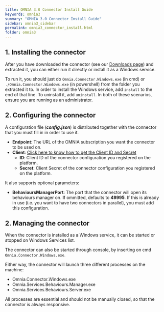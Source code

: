 ```yaml
---
title: OMNIA 3.0 Connector Install Guide
keywords: omnia3
summary: "OMNIA 3.0 Connector Install Guide"
sidebar: omnia3_sidebar
permalink: omnia3_connector_install.html
folder: omnia3
---
```

## 1. Installing the connector

After you have downloaded the connector (see our [Downloads page](omnia3_downloads.html)) and extracted it, you can either run it directly or install it as a Windows service.

To run it, you should just do `Omnia.Connector.Windows.exe` (in cmd) or `./Omnia.Connector.Windows.exe` (in powershell) from the folder you extracted it to. In order to install the Windows service, add `install` to the end of that line. To uninstall it, add `uninstall`. In both of these scenarios, ensure you are running as an administrator.

## 2. Configuring the connector

A configuration file (_**config.json**_) is distributed together with the connector that you must fill in in order to use it. 

- **Endpoint**: The URL of the OMNIA subscription you want the connector to be used on.
- **Client**: [Click here to know how to get the Client ID and Secret](omnia3_management_introduction.html#52-get-the-api-client-credentials)
    - **ID**: Client ID of the connector configuration you registered on the platform.
    - **Secret**: Client Secret of the connector configuration you registered on the platform.

It also supports optional parameters:

- **BehavioursManagerPort**: The port that the connector will open its behaviours manager on. If ommitted, defaults to **49995**. If this is already in use (i.e. you want to have two connectors in parallel), you must add this configuration.

## 2. Managing the connector

When the connector is installed as a Windows service, it can be started or stopped on Windows Services list.

The connector can also be started through console, by inserting on cmd `Omnia.Connector.Windows.exe`.

Either way, the connector will launch three different processes on the machine:

- Omnia.Connector.Windows.exe
- Omnia.Services.Behaviours.Manager.exe
- Omnia.Services.Behaviours.Server.exe

All processes are essential and should not be manually closed, so that the connector is always responsive.
